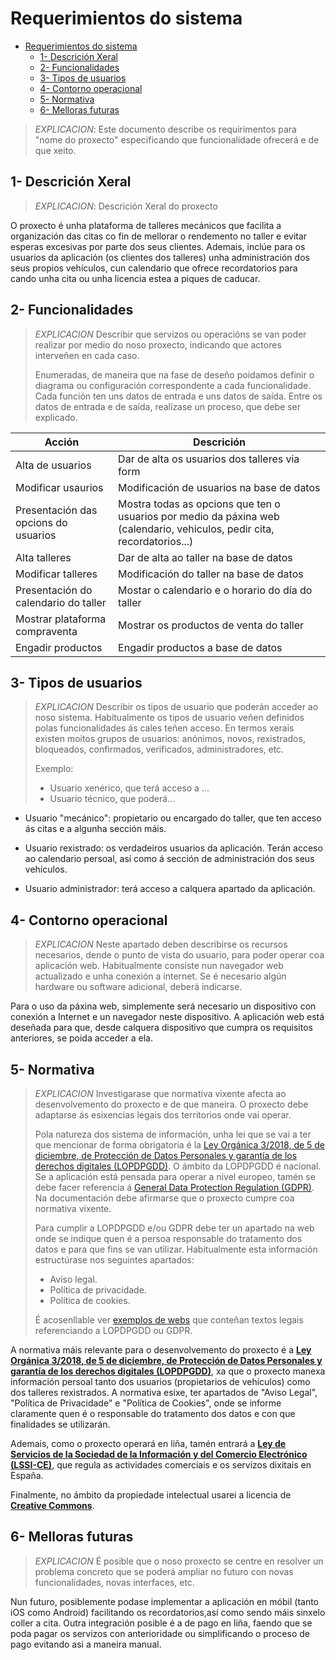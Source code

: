 # Requerimientos do sistema

- [Requerimientos do sistema](#requerimientos-do-sistema)
  - [1- Descrición Xeral](#1--descrición-xeral)
  - [2- Funcionalidades](#2--funcionalidades)
  - [3- Tipos de usuarios](#3--tipos-de-usuarios)
  - [4- Contorno operacional](#4--contorno-operacional)
  - [5- Normativa](#5--normativa)
  - [6- Melloras futuras](#6--melloras-futuras)

> *EXPLICACION*: Este documento describe os requirimentos para "nome do proxecto" especificando que funcionalidade ofrecerá e de que xeito.

## 1- Descrición Xeral

>*EXPLICACION*: Descrición Xeral do proxecto

O proxecto é unha plataforma de talleres mecánicos que facilita a organización das citas co fin de mellorar o rendemento no taller e evitar esperas excesivas por parte dos seus clientes. Ademais, inclúe para os usuarios da aplicación (os clientes dos talleres) unha administración dos seus propios vehículos, cun calendario que ofrece recordatorios para cando unha cita ou unha licencia estea a piques de caducar.

## 2- Funcionalidades

>*EXPLICACION* Describir que servizos ou operacións se van poder realizar por medio do noso proxecto, indicando que actores interveñen en cada caso.
>
> Enumeradas, de maneira que na fase de deseño poidamos definir o diagrama ou configuración correspondente a cada funcionalidade.
> Cada función ten uns datos de entrada e uns datos de saída. Entre os datos de entrada e de saída, realízase un proceso, que debe ser explicado.


| Acción   |  Descrición        |
|----------|--------------------|
| Alta de usuarios   | Dar de alta os usuarios dos talleres via form|
| Modificar usaurios | Modificación de usuarios na base de datos|
| Presentación das opcions do usuarios  | Mostra todas as opcions que ten o usuarios por medio da páxina web (calendario, vehiculos, pedir cita, recordatorios...)|
| Alta talleres | Dar de alta ao taller na base de datos|
| Modificar talleres | Modificación do taller na base de datos|
| Presentación do calendario do taller | Mostar o calendario e o horario do día do taller |
| Mostrar plataforma compraventa | Mostrar os productos de venta do taller |
| Engadir productos | Engadir productos a base de datos |


## 3- Tipos de usuarios

> *EXPLICACION* Describir os tipos de usuario que poderán acceder ao noso sistema. Habitualmente os tipos de usuario veñen definidos polas funcionalidades ás cales teñen acceso. En termos xerais existen moitos grupos de usuarios: anónimos, novos, rexistrados, bloqueados, confirmados, verificados, administradores, etc.
>
> Exemplo:
>
> - Usuario xenérico, que terá acceso a ...
> - Usuario técnico, que poderá...

- Usuario "mecánico": propietario ou encargado do taller, que ten acceso ás citas e a algunha sección máis.

- Usuario rexistrado: os verdadeiros usuarios da aplicación. Terán acceso ao calendario persoal, así como á sección de administración dos seus vehículos.

- Usuario administrador: terá acceso a calquera apartado da aplicación.

## 4- Contorno operacional

> *EXPLICACION* Neste apartado deben describirse os recursos necesarios, dende o punto de vista do usuario, para poder operar coa aplicación web. Habitualmente consiste nun navegador web actualizado e unha conexión a internet.
Se é necesario algún hardware ou software adicional, deberá indicarse.

Para o uso da páxina web, simplemente será necesario un dispositivo con conexión a Internet e un navegador neste dispositivo. A aplicación web está deseñada para que, desde calquera dispositivo que cumpra os requisitos anteriores, se poida acceder a ela. 

## 5- Normativa

> *EXPLICACION* Investigarase que normativa vixente afecta ao desenvolvemento do proxecto e de que maneira. O proxecto debe adaptarse ás esixencias legais dos territorios onde vai operar.
> 
> Pola natureza dos sistema de información, unha lei que se vai a ter que mencionar de forma obrigatoria é la [Ley Orgánica 3/2018, de 5 de diciembre, de Protección de Datos Personales y garantía de los derechos digitales (LOPDPGDD)](https://www.boe.es/buscar/act.php?id=BOE-A-2018-16673). O ámbito da LOPDPGDD é nacional. Se a aplicación está pensada para operar a nivel europeo, tamén se debe facer referencia á [General Data Protection Regulation (GDPR)](https://eur-lex.europa.eu/eli/reg/2016/679/oj). Na documentación debe afirmarse que o proxecto cumpre coa normativa vixente.
>
> Para cumplir a LOPDPGDD e/ou GDPR debe ter un apartado na web onde se indique quen é a persoa responsable do tratamento dos datos e para que fins se van utilizar. Habitualmente esta información estructúrase nos seguintes apartados:
>
> - Aviso legal.
> - Política de privacidade.
> - Política de cookies.
>
> É acosenllable ver [exemplos de webs](https://www.spotify.com/es/legal/privacy-policy/) que conteñan textos legais referenciando a LOPDPGDD ou GDPR.


A normativa máis relevante para o desenvolvemento do proxecto é a **[Ley Orgánica 3/2018, de 5 de diciembre, de Protección de Datos Personales y garantía de los derechos digitales (LOPDPGDD)](https://www.boe.es/buscar/act.php?id=BOE-A-2018-16673)**, xa que o proxecto manexa información persoal tanto dos usuarios (propietarios de vehículos) como dos talleres rexistrados. A normativa esixe, ter apartados de "Aviso Legal", "Política de Privacidade" e "Política de Cookies", onde se informe claramente quen é o responsable do tratamento dos datos e con que finalidades se utilizarán.

Ademais, como o proxecto operará en liña, tamén entrará a **[Ley de Servicios de la Sociedad de la Información y del Comercio Electrónico (LSSI-CE)](https://www.boe.es/eli/es/l/2002/07/11/34/con)**, que regula as actividades comerciais e os servizos dixitais en España. 

Finalmente, no ámbito da propiedade intelectual usarei a licencia de **[Creative Commons](https://creativecommons.org/)**.

## 6- Melloras futuras

> *EXPLICACION* É posible que o noso proxecto se centre en resolver un problema concreto que se poderá ampliar no futuro con novas funcionalidades, novas interfaces, etc.

Nun futuro, posiblemente podase implementar a aplicación en móbil (tanto iOS como Android) facilitando os recordatorios,así como sendo máis sinxelo coller a cita. Outra integración posible é a de pago en liña, faendo que se poda pagar os servizos con anterioridade ou simplificando o proceso de pago evitando asi a maneira manual. 
